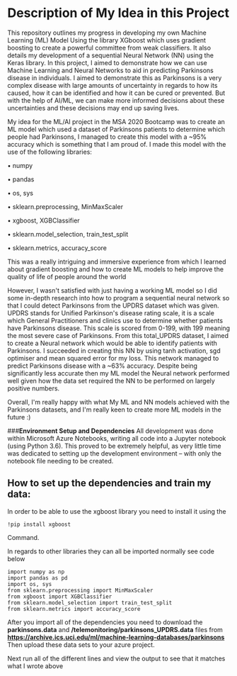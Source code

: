 # Description of My Idea in this Project

This repository outlines my progress in developing my own Machine Learning (ML) Model Using the library XGboost which uses gradient boosting to create a powerful committee from weak classifiers. It also details my development of a sequential Neural Network (NN) using the Keras library. In this project, I aimed to demonstrate how we can use Machine Learning and Neural Networks to aid in predicting Parkinsons disease in individuals. I aimed to demonstrate this as Parkinsons is a very complex disease with large amounts of uncertainty in regards to how its caused, how it can be identified and how it can be cured or prevented. But with the help of AI/ML, we can make more informed decisions about these uncertainties and these decisions may end up saving lives.

My idea for the ML/AI project in the MSA 2020 Bootcamp was to create an ML model which used a dataset of Parkinsons patients to determine which people had Parkinsons, I managed to create this model with a ~95% accuracy which is something that I am proud of. I made this model with the use of the following libraries:

•	numpy 

•	pandas

•	os, sys

•	sklearn.preprocessing, MinMaxScaler

• xgboost, XGBClassifier

•	sklearn.model_selection, train_test_split

•	sklearn.metrics, accuracy_score

This was a really intriguing and immersive experience from which I learned about gradient boosting and how to create ML models to help improve the quality of life of people around the world

However, I wasn't satisfied with just having a working ML model so I did some in-depth research into how to program a sequential neural network so that I could detect Parkinsons from the UPDRS dataset which was given. UPDRS stands for Unified Parkinson's disease rating scale, it is a scale which General Practitioners and clinics use to determine whether patients have Parkinsons disease. This scale is scored from 0-199, with 199 meaning the most severe case of Parkinsons. From this total_UPDRS dataset, I aimed to create a Neural network which would be able to identify patients with Parkinsons. I succeeded in creating this NN by using tanh activation, sgd optimiser and mean squared error for my loss. This network managed to predict Parkinsons disease with a ~63% accuracy. Despite being significantly less accurate then my ML model the Neural network performed well given how the data set required the NN to be performed on largely positive numbers. 

Overall, I'm really happy with what My ML and NN models achieved with the Parkinsons datasets, and I'm really keen to create more ML models in the future :)

###**Environment Setup and Dependencies**
All development was done within Microsoft Azure Notebooks, writing all code into a Jupyter notebook (using Python 3.6). This proved to be extremely helpful, as very little time was dedicated to setting up the development environment – with only the notebook file needing to be created.

## **How to set up the dependencies and train my data:**

In order to be able to use the xgboost library you need to install it using the 
```
!pip install xgboost
```
Command.

In regards to other libraries they can all be imported normally see code below
```
import numpy as np
import pandas as pd
import os, sys
from sklearn.preprocessing import MinMaxScaler
from xgboost import XGBClassifier
from sklearn.model_selection import train_test_split
from sklearn.metrics import accuracy_score
```

After you import all of the dependencies you need to download the **parkinsons.data** and **/telemonitoring/parkinsons_UPDRS.data** files from **https://archive.ics.uci.edu/ml/machine-learning-databases/parkinsons** Then upload these data sets to your azure project.


Next run all of the different lines and view the output to see that it matches what I wrote above
